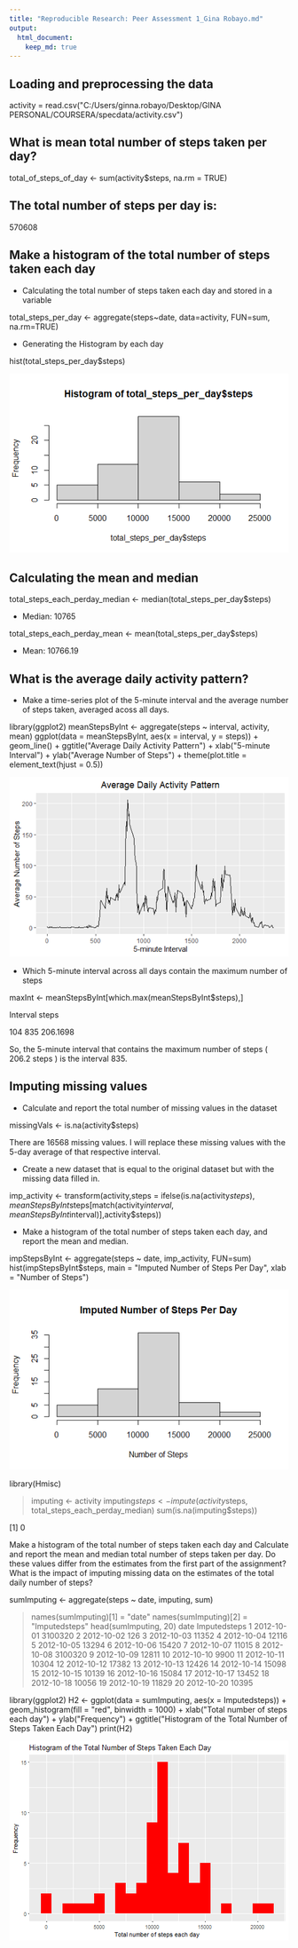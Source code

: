 ```yaml
---
title: "Reproducible Research: Peer Assessment 1_Gina Robayo.md"
output: 
  html_document:
    keep_md: true
---
```



## Loading and preprocessing the data
activity = read.csv("C:/Users/ginna.robayo/Desktop/GINA PERSONAL/COURSERA/specdata/activity.csv")

## What is mean total number of steps taken per day?
total_of_steps_of_day <- sum(activity$steps, na.rm = TRUE)

## The total number of steps per day is:

570608

## Make a histogram of the total number of steps taken each day

* Calculating the total number of steps taken each day and stored in a variable

total_steps_per_day <- aggregate(steps~date, data=activity, FUN=sum, na.rm=TRUE)

* Generating the Histogram by each day

hist(total_steps_per_day$steps)

![Screenshot](hist.png)


## Calculating the mean and median

total_steps_each_perday_median <- median(total_steps_per_day$steps)
* Median: 10765

total_steps_each_perday_mean <- mean(total_steps_per_day$steps)
* Mean: 10766.19

## What is the average daily activity pattern?
* Make a time-series plot of the 5-minute interval and the average number of steps taken, averaged acoss all days.

library(ggplot2)
meanStepsByInt <- aggregate(steps ~ interval, activity, mean)
ggplot(data = meanStepsByInt, aes(x = interval, y = steps)) + geom_line() + ggtitle("Average Daily Activity Pattern") + xlab("5-minute Interval") + ylab("Average Number of Steps") + theme(plot.title = element_text(hjust = 0.5))

![Screenshot](image2.png)

* Which 5-minute interval across all days contain the maximum number of steps

maxInt <- meanStepsByInt[which.max(meanStepsByInt$steps),]

 Interval             steps

  104              835       206.1698

So, the 5-minute interval that contains the maximum number of steps ( 206.2 steps ) is the interval 835.

## Imputing missing values
 * Calculate and report the total number of missing values in the dataset

missingVals <- is.na(activity$steps)

There are 16568 missing values. I will replace these missing values with the 5-day average of that respective interval. 

* Create a new dataset that is equal to the original dataset but with the missing data filled in.

imp_activity <- transform(activity,steps = ifelse(is.na(activity$steps), meanStepsByInt$steps[match(activity$interval,meanStepsByInt$interval)],activity$steps))

- Make a histogram of the total number of steps taken each day, and report the mean and median.

impStepsByInt <- aggregate(steps ~ date, imp_activity, FUN=sum)
hist(impStepsByInt$steps,
     main = "Imputed Number of Steps Per Day",
     xlab = "Number of Steps")

![Screenshot](image3.png)

library(Hmisc)
> imputing <- activity
> imputing$steps <- impute(activity$steps, total_steps_each_perday_median)
> sum(is.na(imputing$steps))

[1] 0

Make a histogram of the total number of steps taken each day and Calculate and report the mean and median total number of steps taken per day. Do these values differ from the estimates from the first part of the assignment? What is the impact of imputing missing data on the estimates of the total daily number of steps?

sumImputing <- aggregate(steps ~ date, imputing, sum)
> names(sumImputing)[1] = "date"
> names(sumImputing)[2] = "Imputedsteps"
> head(sumImputing, 20)
         date Imputedsteps
1  2012-10-01      3100320
2  2012-10-02          126
3  2012-10-03        11352
4  2012-10-04        12116
5  2012-10-05        13294
6  2012-10-06        15420
7  2012-10-07        11015
8  2012-10-08      3100320
9  2012-10-09        12811
10 2012-10-10         9900
11 2012-10-11        10304
12 2012-10-12        17382
13 2012-10-13        12426
14 2012-10-14        15098
15 2012-10-15        10139
16 2012-10-16        15084
17 2012-10-17        13452
18 2012-10-18        10056
19 2012-10-19        11829
20 2012-10-20        10395

library(ggplot2)
H2 <- ggplot(data = sumImputing, aes(x = Imputedsteps)) +
        geom_histogram(fill = "red", binwidth = 1000) +
        xlab("Total number of steps each day") +
        ylab("Frequency") +
        ggtitle("Histogram of the Total Number of Steps Taken Each Day")
print(H2)

![Screenshot](histogramH2.png)



